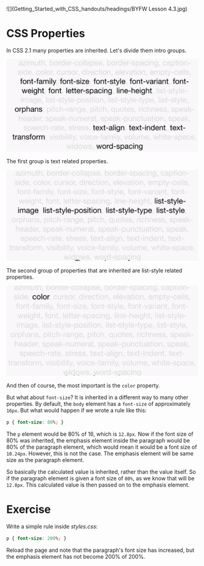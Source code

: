 ![](Getting_Started_with_CSS_handouts/headings/BYFW Lesson 4.3.jpg)

# CSS Properties

In CSS 2.1 many properties are inherited. Let's divide them intro groups.

![](Getting_Started_with_CSS_handouts/images/4-3_g1.png)

The first group is text related properties.

![](Getting_Started_with_CSS_handouts/images/4-3_g2.png)

The second group of properties that are inherited are list-style related properties.

![](Getting_Started_with_CSS_handouts/images/4-3_g3.png)

And then of course, the most important is the `color` property.

But what about `font-size`? It is inherited in a different way to many other properties. By default, the `body` element has a `font-size` of approximately `16px`. But what would happen if we wrote a rule like this:

```css
p { font-size: 80%; }
```

The `p` element would be 80% of 16, which is `12.8px`. Now if the font size of 80% was inherited, the emphasis element inside the paragraph would be 80% of the paragraph element, which would mean it would be a font size of `10.24px`. However, this is not the case. The emphasis element will be same size as the paragraph element.

So basically the calculated value is inherited, rather than the value itself. So if the paragraph element is given a font size of `80%`, as we know that will be `12.8px`. This calculated value is then passed on to the emphasis element.

# Exercise

Write a simple rule inside *styles.css*:

```css
p { font-size: 200%; }
```

Reload the page and note that the paragraph's font size has increased, but the emphasis element has not become 200% of 200%.